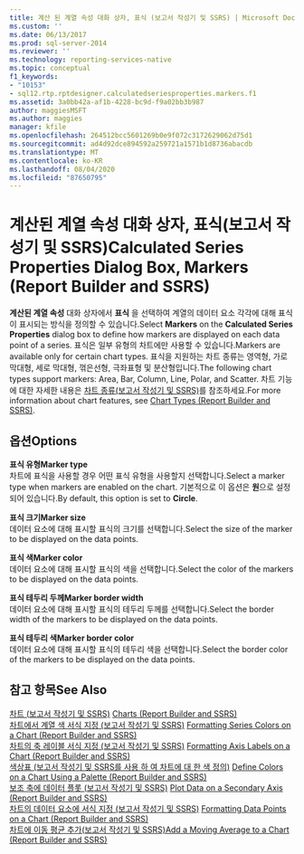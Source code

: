 ```yaml
---
title: 계산 된 계열 속성 대화 상자, 표식 (보고서 작성기 및 SSRS) | Microsoft Docs
ms.custom: ''
ms.date: 06/13/2017
ms.prod: sql-server-2014
ms.reviewer: ''
ms.technology: reporting-services-native
ms.topic: conceptual
f1_keywords:
- "10153"
- sql12.rtp.rptdesigner.calculatedseriesproperties.markers.f1
ms.assetid: 3a0bb42a-af1b-4228-bc9d-f9a02bb3b987
author: maggiesMSFT
ms.author: maggies
manager: kfile
ms.openlocfilehash: 264512bcc5601269b0e9f072c3172629062d75d1
ms.sourcegitcommit: ad4d92dce894592a259721a1571b1d8736abacdb
ms.translationtype: MT
ms.contentlocale: ko-KR
ms.lasthandoff: 08/04/2020
ms.locfileid: "87650795"
---
```

# <a name="calculated-series-properties-dialog-box-markers-report-builder-and-ssrs"></a><span data-ttu-id="5ee5b-102">계산된 계열 속성 대화 상자, 표식(보고서 작성기 및 SSRS)</span><span class="sxs-lookup"><span data-stu-id="5ee5b-102">Calculated Series Properties Dialog Box, Markers (Report Builder and SSRS)</span></span>
  <span data-ttu-id="5ee5b-103">**계산된 계열 속성** 대화 상자에서 **표식** 을 선택하여 계열의 데이터 요소 각각에 대해 표식이 표시되는 방식을 정의할 수 있습니다.</span><span class="sxs-lookup"><span data-stu-id="5ee5b-103">Select **Markers** on the **Calculated Series Properties** dialog box to define how markers are displayed on each data point of a series.</span></span> <span data-ttu-id="5ee5b-104">표식은 일부 유형의 차트에만 사용할 수 있습니다.</span><span class="sxs-lookup"><span data-stu-id="5ee5b-104">Markers are available only for certain chart types.</span></span> <span data-ttu-id="5ee5b-105">표식을 지원하는 차트 종류는 영역형, 가로 막대형, 세로 막대형, 꺾은선형, 극좌표형 및 분산형입니다.</span><span class="sxs-lookup"><span data-stu-id="5ee5b-105">The following chart types support markers: Area, Bar, Column, Line, Polar, and Scatter.</span></span> <span data-ttu-id="5ee5b-106">차트 기능에 대한 자세한 내용은 [차트 종류&#40;보고서 작성기 및 SSRS&#41;](report-design/chart-types-report-builder-and-ssrs.md)를 참조하세요.</span><span class="sxs-lookup"><span data-stu-id="5ee5b-106">For more information about chart features, see [Chart Types &#40;Report Builder and SSRS&#41;](report-design/chart-types-report-builder-and-ssrs.md).</span></span>  
  
## <a name="options"></a><span data-ttu-id="5ee5b-107">옵션</span><span class="sxs-lookup"><span data-stu-id="5ee5b-107">Options</span></span>  
 <span data-ttu-id="5ee5b-108">**표식 유형**</span><span class="sxs-lookup"><span data-stu-id="5ee5b-108">**Marker type**</span></span>  
 <span data-ttu-id="5ee5b-109">차트에 표식을 사용할 경우 어떤 표식 유형을 사용할지 선택합니다.</span><span class="sxs-lookup"><span data-stu-id="5ee5b-109">Select a marker type when markers are enabled on the chart.</span></span> <span data-ttu-id="5ee5b-110">기본적으로 이 옵션은 **원**으로 설정되어 있습니다.</span><span class="sxs-lookup"><span data-stu-id="5ee5b-110">By default, this option is set to **Circle**.</span></span>  
  
 <span data-ttu-id="5ee5b-111">**표식 크기**</span><span class="sxs-lookup"><span data-stu-id="5ee5b-111">**Marker size**</span></span>  
 <span data-ttu-id="5ee5b-112">데이터 요소에 대해 표시할 표식의 크기를 선택합니다.</span><span class="sxs-lookup"><span data-stu-id="5ee5b-112">Select the size of the marker to be displayed on the data points.</span></span>  
  
 <span data-ttu-id="5ee5b-113">**표식 색**</span><span class="sxs-lookup"><span data-stu-id="5ee5b-113">**Marker color**</span></span>  
 <span data-ttu-id="5ee5b-114">데이터 요소에 대해 표시할 표식의 색을 선택합니다.</span><span class="sxs-lookup"><span data-stu-id="5ee5b-114">Select the color of the markers to be displayed on the data points.</span></span>  
  
 <span data-ttu-id="5ee5b-115">**표식 테두리 두께**</span><span class="sxs-lookup"><span data-stu-id="5ee5b-115">**Marker border width**</span></span>  
 <span data-ttu-id="5ee5b-116">데이터 요소에 대해 표시할 표식의 테두리 두께를 선택합니다.</span><span class="sxs-lookup"><span data-stu-id="5ee5b-116">Select the border width of the markers to be displayed on the data points.</span></span>  
  
 <span data-ttu-id="5ee5b-117">**표식 테두리 색**</span><span class="sxs-lookup"><span data-stu-id="5ee5b-117">**Marker border color**</span></span>  
 <span data-ttu-id="5ee5b-118">데이터 요소에 대해 표시할 표식의 테두리 색을 선택합니다.</span><span class="sxs-lookup"><span data-stu-id="5ee5b-118">Select the border color of the markers to be displayed on the data points.</span></span>  
  
## <a name="see-also"></a><span data-ttu-id="5ee5b-119">참고 항목</span><span class="sxs-lookup"><span data-stu-id="5ee5b-119">See Also</span></span>  
 <span data-ttu-id="5ee5b-120">[차트 &#40;보고서 작성기 및 SSRS&#41;](report-design/charts-report-builder-and-ssrs.md) </span><span class="sxs-lookup"><span data-stu-id="5ee5b-120">[Charts &#40;Report Builder and SSRS&#41;](report-design/charts-report-builder-and-ssrs.md) </span></span>  
 <span data-ttu-id="5ee5b-121">[차트에서 계열 색 서식 지정 &#40;보고서 작성기 및 SSRS&#41;](report-design/formatting-series-colors-on-a-chart-report-builder-and-ssrs.md) </span><span class="sxs-lookup"><span data-stu-id="5ee5b-121">[Formatting Series Colors on a Chart &#40;Report Builder and SSRS&#41;](report-design/formatting-series-colors-on-a-chart-report-builder-and-ssrs.md) </span></span>  
 <span data-ttu-id="5ee5b-122">[차트의 축 레이블 서식 지정 &#40;보고서 작성기 및 SSRS&#41;](report-design/formatting-axis-labels-on-a-chart-report-builder-and-ssrs.md) </span><span class="sxs-lookup"><span data-stu-id="5ee5b-122">[Formatting Axis Labels on a Chart &#40;Report Builder and SSRS&#41;](report-design/formatting-axis-labels-on-a-chart-report-builder-and-ssrs.md) </span></span>  
 <span data-ttu-id="5ee5b-123">[색상표 &#40;보고서 작성기 및 SSRS를 사용 하 여 차트에 대 한 색 정의&#41;](report-design/define-colors-on-a-chart-using-a-palette-report-builder-and-ssrs.md) </span><span class="sxs-lookup"><span data-stu-id="5ee5b-123">[Define Colors on a Chart Using a Palette &#40;Report Builder and SSRS&#41;](report-design/define-colors-on-a-chart-using-a-palette-report-builder-and-ssrs.md) </span></span>  
 <span data-ttu-id="5ee5b-124">[보조 축에 데이터 플롯 &#40;보고서 작성기 및 SSRS&#41;](report-design/plot-data-on-a-secondary-axis-report-builder-and-ssrs.md) </span><span class="sxs-lookup"><span data-stu-id="5ee5b-124">[Plot Data on a Secondary Axis &#40;Report Builder and SSRS&#41;](report-design/plot-data-on-a-secondary-axis-report-builder-and-ssrs.md) </span></span>  
 <span data-ttu-id="5ee5b-125">[차트의 데이터 요소에 서식 지정 &#40;보고서 작성기 및 SSRS&#41;](report-design/formatting-data-points-on-a-chart-report-builder-and-ssrs.md) </span><span class="sxs-lookup"><span data-stu-id="5ee5b-125">[Formatting Data Points on a Chart &#40;Report Builder and SSRS&#41;](report-design/formatting-data-points-on-a-chart-report-builder-and-ssrs.md) </span></span>  
 [<span data-ttu-id="5ee5b-126">차트에 이동 평균 추가&#40;보고서 작성기 및 SSRS&#41;</span><span class="sxs-lookup"><span data-stu-id="5ee5b-126">Add a Moving Average to a Chart &#40;Report Builder and SSRS&#41;</span></span>](report-design/add-a-moving-average-to-a-chart-report-builder-and-ssrs.md)  
  
  
